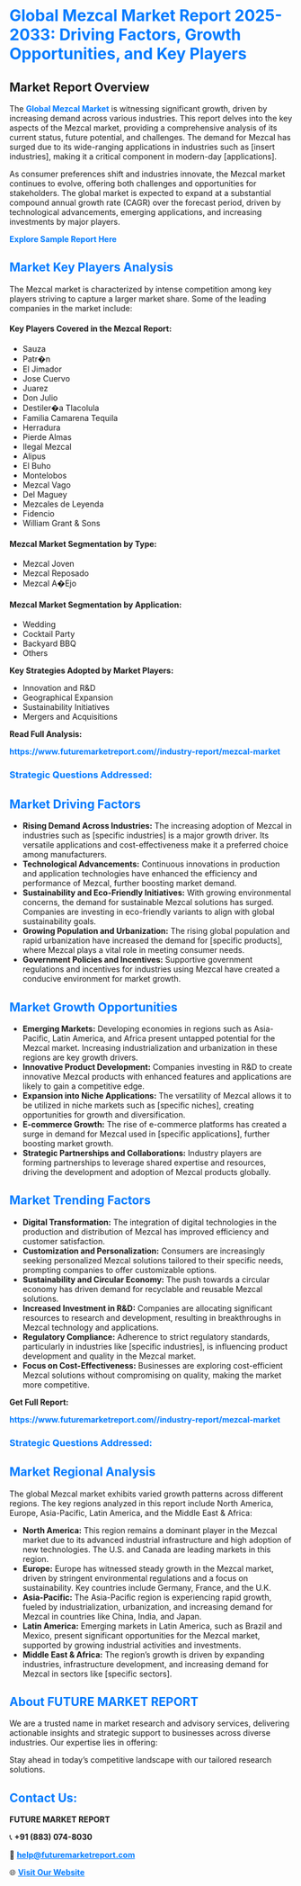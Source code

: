 <h1 style="color: #007BFF;">Global Mezcal Market Report 2025-2033: Driving Factors, Growth Opportunities, and Key Players</h1>

<section id="overview">
<h2>Market Report Overview</h2>
<p>The <a href="https://www.futuremarketreport.com//industry-report/mezcal-market" style="color: #007BFF; text-decoration: none;"><strong>Global Mezcal Market</strong></a> is witnessing significant growth, driven by increasing demand across various industries. This report delves into the key aspects of the Mezcal market, providing a comprehensive analysis of its current status, future potential, and challenges. The demand for Mezcal has surged due to its wide-ranging applications in industries such as [insert industries], making it a critical component in modern-day [applications].</p>
<p>As consumer preferences shift and industries innovate, the Mezcal market continues to evolve, offering both challenges and opportunities for stakeholders. The global market is expected to expand at a substantial compound annual growth rate (CAGR) over the forecast period, driven by technological advancements, emerging applications, and increasing investments by major players.</p>
</section>

<section id="overview">
<p><a href="https://www.futuremarketreport.com//request-sample/reportId=86178" style="color: #007BFF; text-decoration: none;"><strong>Explore Sample Report Here</strong></a></p>
</section>

<section id="key-players">
<h2 style="color: #007BFF;">Market Key Players Analysis</h2>
<p>The Mezcal market is characterized by intense competition among key players striving to capture a larger market share. Some of the leading companies in the market include:</p>
<h4>Key Players Covered in the Mezcal Report:</h4>
<ul><li>Sauza</li><li>Patr�n</li><li>El Jimador</li><li>Jose Cuervo</li><li>Juarez</li><li>Don Julio</li><li>Destiler�a Tlacolula</li><li>Familia Camarena Tequila</li><li>Herradura</li><li>Pierde Almas</li><li>Ilegal Mezcal</li><li>Alipus</li><li>El Buho</li><li>Montelobos</li><li>Mezcal Vago</li><li>Del Maguey</li><li>Mezcales de Leyenda</li><li>Fidencio</li><li>William Grant &amp; Sons</li></ul>
<h4>Mezcal Market Segmentation by Type:</h4>
<ul><li>Mezcal Joven</li><li>Mezcal Reposado</li><li>Mezcal A�Ejo</li></ul>

<h4>Mezcal Market Segmentation by Application:</h4>
<ul><li>Wedding</li><li>Cocktail Party</li><li>Backyard BBQ</li><li>Others</li></ul>
<p><strong>Key Strategies Adopted by Market Players:</strong></p>
<ul>
<li>Innovation and R&D</li>
<li>Geographical Expansion</li>
<li>Sustainability Initiatives</li>
<li>Mergers and Acquisitions</li>
</ul>
</section>

<section>
<p><strong>Read Full Analysis: </strong></p><a href="https://www.futuremarketreport.com//industry-report/mezcal-market" style="color: #007BFF; text-decoration: none;"><strong>https://www.futuremarketreport.com//industry-report/mezcal-market</strong></a>
<h3 style="color: #007BFF;">Strategic Questions Addressed:</h3>
</section>

<section id="driving-factors">
<h2 style="color: #007BFF;">Market Driving Factors</h2>
<ul>
<li><strong>Rising Demand Across Industries:</strong> The increasing adoption of Mezcal in industries such as [specific industries] is a major growth driver. Its versatile applications and cost-effectiveness make it a preferred choice among manufacturers.</li>
<li><strong>Technological Advancements:</strong> Continuous innovations in production and application technologies have enhanced the efficiency and performance of Mezcal, further boosting market demand.</li>
<li><strong>Sustainability and Eco-Friendly Initiatives:</strong> With growing environmental concerns, the demand for sustainable Mezcal solutions has surged. Companies are investing in eco-friendly variants to align with global sustainability goals.</li>
<li><strong>Growing Population and Urbanization:</strong> The rising global population and rapid urbanization have increased the demand for [specific products], where Mezcal plays a vital role in meeting consumer needs.</li>
<li><strong>Government Policies and Incentives:</strong> Supportive government regulations and incentives for industries using Mezcal have created a conducive environment for market growth.</li>
</ul>
</section>

<section id="growth-opportunities">
<h2 style="color: #007BFF;">Market Growth Opportunities</h2>
<ul>
<li><strong>Emerging Markets:</strong> Developing economies in regions such as Asia-Pacific, Latin America, and Africa present untapped potential for the Mezcal market. Increasing industrialization and urbanization in these regions are key growth drivers.</li>
<li><strong>Innovative Product Development:</strong> Companies investing in R&D to create innovative Mezcal products with enhanced features and applications are likely to gain a competitive edge.</li>
<li><strong>Expansion into Niche Applications:</strong> The versatility of Mezcal allows it to be utilized in niche markets such as [specific niches], creating opportunities for growth and diversification.</li>
<li><strong>E-commerce Growth:</strong> The rise of e-commerce platforms has created a surge in demand for Mezcal used in [specific applications], further boosting market growth.</li>
<li><strong>Strategic Partnerships and Collaborations:</strong> Industry players are forming partnerships to leverage shared expertise and resources, driving the development and adoption of Mezcal products globally.</li>
</ul>
</section>

<section id="trending-factors">
<h2 style="color: #007BFF;">Market Trending Factors</h2>
<ul>
<li><strong>Digital Transformation:</strong> The integration of digital technologies in the production and distribution of Mezcal has improved efficiency and customer satisfaction.</li>
<li><strong>Customization and Personalization:</strong> Consumers are increasingly seeking personalized Mezcal solutions tailored to their specific needs, prompting companies to offer customizable options.</li>
<li><strong>Sustainability and Circular Economy:</strong> The push towards a circular economy has driven demand for recyclable and reusable Mezcal solutions.</li>
<li><strong>Increased Investment in R&D:</strong> Companies are allocating significant resources to research and development, resulting in breakthroughs in Mezcal technology and applications.</li>
<li><strong>Regulatory Compliance:</strong> Adherence to strict regulatory standards, particularly in industries like [specific industries], is influencing product development and quality in the Mezcal market.</li>
<li><strong>Focus on Cost-Effectiveness:</strong> Businesses are exploring cost-efficient Mezcal solutions without compromising on quality, making the market more competitive.</li>
</ul>
</section>

<section>
<p><strong>Get Full Report: </strong></p><a href="https://www.futuremarketreport.com//industry-report/mezcal-market" style="color: #007BFF; text-decoration: none;"><strong>https://www.futuremarketreport.com//industry-report/mezcal-market</strong></a>
<h3 style="color: #007BFF;">Strategic Questions Addressed:</h3>
</section>


<section id="regional-analysis">
<h2 style="color: #007BFF;">Market Regional Analysis</h2>
<p>The global Mezcal market exhibits varied growth patterns across different regions. The key regions analyzed in this report include North America, Europe, Asia-Pacific, Latin America, and the Middle East & Africa:</p>
<ul>
<li><strong>North America:</strong> This region remains a dominant player in the Mezcal market due to its advanced industrial infrastructure and high adoption of new technologies. The U.S. and Canada are leading markets in this region.</li>
<li><strong>Europe:</strong> Europe has witnessed steady growth in the Mezcal market, driven by stringent environmental regulations and a focus on sustainability. Key countries include Germany, France, and the U.K.</li>
<li><strong>Asia-Pacific:</strong> The Asia-Pacific region is experiencing rapid growth, fueled by industrialization, urbanization, and increasing demand for Mezcal in countries like China, India, and Japan.</li>
<li><strong>Latin America:</strong> Emerging markets in Latin America, such as Brazil and Mexico, present significant opportunities for the Mezcal market, supported by growing industrial activities and investments.</li>
<li><strong>Middle East & Africa:</strong> The region’s growth is driven by expanding industries, infrastructure development, and increasing demand for Mezcal in sectors like [specific sectors].</li>
</ul>
</section>

<footer>
<h2 style="color: #007BFF;">About FUTURE MARKET REPORT</h2>
<p>We are a trusted name in market research and advisory services, delivering actionable insights and strategic support to businesses across diverse industries. Our expertise lies in offering:</p>

<p>Stay ahead in today’s competitive landscape with our tailored research solutions.</p>

<h2 style="color: #007BFF;">Contact Us:</h2>
<p><strong>FUTURE MARKET REPORT</strong></p>
<p>📞 <strong>+91 (883) 074-8030</strong></p>
<p>📧 <strong><a href="mailto:help@futuremarketreport.com" style="color: #007BFF;">help@futuremarketreport.com</a></strong></p>
<p>🌐 <strong><a href="https://www.futuremarketreport.com/" style="color: #007BFF;">Visit Our Website</a></strong></p>
</footer>